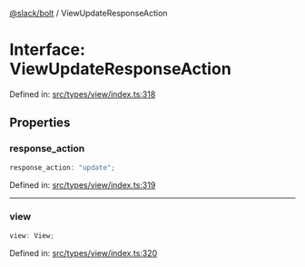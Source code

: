 [@slack/bolt](../index.md) / ViewUpdateResponseAction

# Interface: ViewUpdateResponseAction

Defined in: [src/types/view/index.ts:318](https://github.com/slackapi/bolt-js/blob/main/src/types/view/index.ts#L318)

## Properties

### response\_action

```ts
response_action: "update";
```

Defined in: [src/types/view/index.ts:319](https://github.com/slackapi/bolt-js/blob/main/src/types/view/index.ts#L319)

***

### view

```ts
view: View;
```

Defined in: [src/types/view/index.ts:320](https://github.com/slackapi/bolt-js/blob/main/src/types/view/index.ts#L320)
